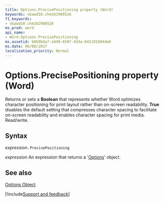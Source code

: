 ```yaml
---
title: Options.PrecisePositioning property (Word)
keywords: vbawd10.chm162988526
f1_keywords:
- vbawd10.chm162988526
ms.prod: word
api_name:
- Word.Options.PrecisePositioning
ms.assetid: b8686da7-a449-6507-424a-041191694de8
ms.date: 06/08/2017
localization_priority: Normal
---
```



# Options.PrecisePositioning property (Word)

Returns or sets a  **Boolean** that represents whether Word optimizes character positioning for print layout rather than on-screen readability. **True** disables the default setting that compresses character spacing to facilitate on-screen readability and enables character spacing for print media. Read/write.


## Syntax

_expression_. `PrecisePositioning`

 _expression_ An expression that returns a '[Options](Word.Options.md)' object.


## See also


[Options Object](Word.Options.md)

[!include[Support and feedback](~/includes/feedback-boilerplate.md)]